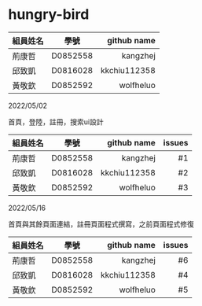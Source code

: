 # hungry-bird

| 組員姓名    | 學號           | github name     |
| ---------- |:-------------:| ------------:|
| 荊康哲      | D0852558      | kangzhej     |
| 邱致凱      | D0816028      | kkchiu112358 |
| 黃敬欽    | D0852592      | wolfheluo    |

2022/05/02

首頁，登陸，註冊，搜索ui設計

| 組員姓名    | 學號           | github name   | issues   |
| ---------- |:-------------:| ------------:| -----------:|
| 荊康哲      | D0852558      | kangzhej     |     #1     |
| 邱致凱      | D0816028      | kkchiu112358 |     #2     |
| 黃敬欽      | D0852592      | wolfheluo    |      #3    |

2022/05/16

首頁與其餘頁面連結，註冊頁面程式撰寫，之前頁面程式修復

| 組員姓名    | 學號           | github name   | issues  |
| ---------- |:-------------:| ------------:| ----------:|
| 荊康哲      | D0852558      | kangzhej     |     #6     |
| 邱致凱      | D0816028      | kkchiu112358 |     #4    |
| 黃敬欽      | D0852592      | wolfheluo    |      #5    |
